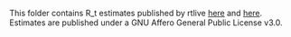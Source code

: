 This folder contains R_t estimates published by rtlive [here](https://github.com/michaelosthege/rtlive-global) and [here](https://zenodo.org/record/5683308#.ZD1Zj45BxH4). Estimates are published under a GNU Affero General Public License v3.0.
